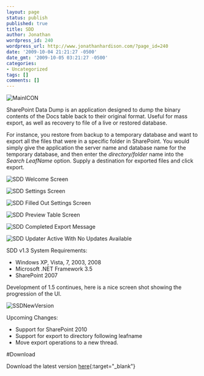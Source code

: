 ```yaml
---
layout: page
status: publish
published: true
title: SDD
author: Jonathan
wordpress_id: 240
wordpress_url: http://www.jonathanhardison.com/?page_id=240
date: '2009-10-04 21:21:27 -0500'
date_gmt: '2009-10-05 03:21:27 -0500'
categories:
- Uncategorized
tags: []
comments: []
---
```

![MainICON]({{site.base}}/imagecontent/2009/10/MainICON21.bmp)

SharePoint Data Dump is an application designed to dump the binary contents of the Docs table back to their original format.
Useful for mass export, as well as recovery to file of a live or restored database.

For instance, you restore from backup to a temporary database and want to export all the files that were in a specific folder in SharePoint. You would simply give the application the server name and database name for the temporary database, and then enter the *directory/folder* name into the *Search LeafName* option. Supply a destination for exported files and click export.

![SDD Welcome Screen]({{site.base}}/imagecontent/2009/10/Capture1.PNG)

![SDD Settings Screen]({{site.base}}/imagecontent/2009/10/Capture2.PNG)

![SDD Filled Out Settings Screen]({{site.base}}/imagecontent/2009/10/Capture3.PNG)

![SDD Preview Table Screen]({{site.base}}/imagecontent/2009/10/Capture4.PNG)

![SDD Completed Export Message]({{site.base}}/imagecontent/2009/10/Capture5.PNG)

![SDD Updater Active With No Updates Available]({{site.base}}/imagecontent/2009/10/Capture6.PNG)

SDD v1.3 System Requirements:

  * Windows XP, Vista, 7, 2003, 2008
  * Microsoft .NET Framework 3.5
  * SharePoint 2007


Development of 1.5 continues, here is a nice screen shot showing the progression of the UI.

![SSDNewVersion]({{site.base}}/imagecontent/2009/10/Capture11.png)

Upcoming Changes:

  * Support for SharePoint 2010
  * Support for export to directory following leafname
  * Move export operations to a new thread.

#Download

Download the latest version [here](http://www.jonathanhardison.com/upload/SDD_v_1_1_3_1.msi){:target="_blank"}